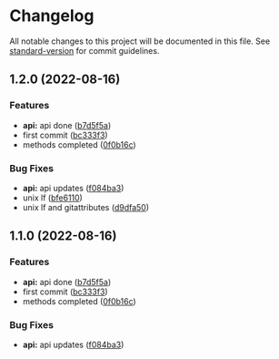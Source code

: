 # Changelog

All notable changes to this project will be documented in this file. See [standard-version](https://github.com/conventional-changelog/standard-version) for commit guidelines.

## 1.2.0 (2022-08-16)


### Features

* **api:** api done ([b7d5f5a](https://github.com/jhderojasUVa/analyted-frontend-todo/commit/b7d5f5aa42c4dccc61e841ff14b00d0f6907284c))
* first commit ([bc333f3](https://github.com/jhderojasUVa/analyted-frontend-todo/commit/bc333f394b7741b513b96100cc9a27518f2bb1c4))
* methods completed ([0f0b16c](https://github.com/jhderojasUVa/analyted-frontend-todo/commit/0f0b16c125c85b22c92b0c359babd41a47f688a6))


### Bug Fixes

* **api:** api updates ([f084ba3](https://github.com/jhderojasUVa/analyted-frontend-todo/commit/f084ba3d048b8339c9353e91c38a7e30f71d6052))
* unix lf ([bfe6110](https://github.com/jhderojasUVa/analyted-frontend-todo/commit/bfe61106f2064e6189c636fe4b7cba922fee1520))
* unix lf and gitattributes ([d9dfa50](https://github.com/jhderojasUVa/analyted-frontend-todo/commit/d9dfa50ee6069cb4201e0f8eb45df1929878cc43))

## 1.1.0 (2022-08-16)


### Features

* **api:** api done ([b7d5f5a](https://github.com/jhderojasUVa/analyted-frontend-todo/commit/b7d5f5aa42c4dccc61e841ff14b00d0f6907284c))
* first commit ([bc333f3](https://github.com/jhderojasUVa/analyted-frontend-todo/commit/bc333f394b7741b513b96100cc9a27518f2bb1c4))
* methods completed ([0f0b16c](https://github.com/jhderojasUVa/analyted-frontend-todo/commit/0f0b16c125c85b22c92b0c359babd41a47f688a6))


### Bug Fixes

* **api:** api updates ([f084ba3](https://github.com/jhderojasUVa/analyted-frontend-todo/commit/f084ba3d048b8339c9353e91c38a7e30f71d6052))
